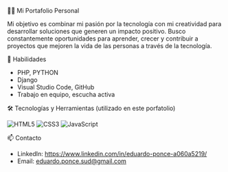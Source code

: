 👨‍💻 Mi Portafolio Personal

Mi objetivo es combinar mi pasión por la tecnología con mi creatividad para desarrollar soluciones que generen un impacto positivo. 
Busco constantemente oportunidades para aprender, crecer y contribuir a proyectos que mejoren la vida de las personas a través de la tecnología.

🚀 Habilidades
- PHP, PYTHON
- Django
- Visual Studio Code, GitHub
- Trabajo en equipo, escucha activa

🛠️ Tecnologías y Herramientas (utilizado en este porfatolio)

![HTML5](https://img.shields.io/badge/-HTML5-E34F26?style=flat&logo=html5&logoColor=white) 
![CSS3](https://img.shields.io/badge/-CSS3-1572B6?style=flat&logo=css3&logoColor=white) 
![JavaScript](https://img.shields.io/badge/-JavaScript-F7DF1E?style=flat&logo=javascript&logoColor=black)

📫 Contacto
- LinkedIn: https://www.linkedin.com/in/eduardo-ponce-a060a5219/
- Email: eduardo.ponce.sud@gmail.com
